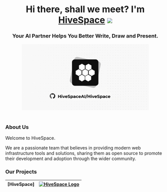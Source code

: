 <h1 align="center">Hi there, shall we meet? I'm <a href="https://HiveSpace.app/" target="_blank">HiveSpace</a> 
<img src="https:/HiveSpaceAI/github.com/blackcater/blackcater/raw/main/images/Hi.gif" height="32"/></h1>
<h3 align="center">Your AI Partner Helps You Better Write, Draw and Present.</h3>

<div align="center">
<img src="https://github.com/HiveSpaceAI/.github/blob/main/profile/images/cover.png" width="400" alt="HiveSpace Logo" />
</div>

<h1 align="center"></h1>

### About Us

Welcome to HiveSpace.

We are a passionate team that believes in providing modern web infrastructure tools and solutions, sharing them as open source to promote their development and adoption through the wider community.

### Our Projects



|   [HiveSpace]   |           <a href="https://github.com/HiveSpaceAI/HiveSpace" target="blank"><picture style="width: 500px"><source media="(prefers-color-scheme: light)" srcset="https://github.com/HiveSpaceAI/.github/blob/main/images/1.svg" /><source media="(prefers-color-scheme: dark)" srcset="https://github.com/HiveSpaceAI/.github/blob/main/images/1.svg" /><img src="https://github.com/HiveSpaceAI/.github/blob/main/images/1.svg" width="500" alt="HiveSpace Logo" /></picture></a>            |
| :----------: | :--------------------------------------------------------------------------------------------------------------------------------------------------------------------------------------------------------------------------------------------------------------------------------------------------------------------------------------------------------------------------------: |


